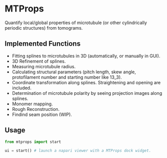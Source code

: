# MTProps

Quantify local/global properties of microtubule (or other cylindrically periodic structures) from tomograms.

## Implemented Functions

- Fitting splines to microtubules in 3D (automatically, or manually in GUI).
- 3D Refinement of splines.
- Measuring microtubule radius.
- Calculating structural parameters (pitch length, skew angle, protofilament number and starting number like 13_3).
- Coordinate transformation along splines. Straightening and opening are included.
- Determination of microtubule polarity by seeing projection images along splines.
- Monomer mapping.
- Rough Reconstruction.
- Findind seam position (WIP).

## Usage

```python
from mtprops import start

ui = start() # launch a napari viewer with a MTProps dock widget.
```